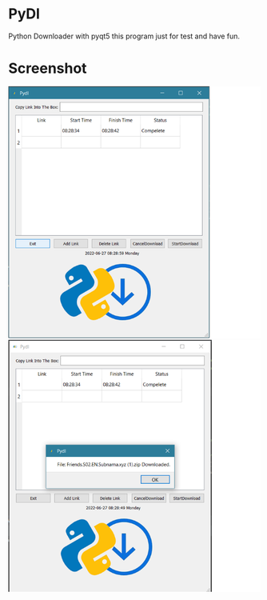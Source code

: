 # PyDl
Python Downloader with pyqt5
this program just for test and have fun.


# Screenshot
![alt text](https://github.com/AmirhosseinAbutalebi/PyDl/blob/main/Pic-1.png)
![alt text](https://github.com/AmirhosseinAbutalebi/PyDl/blob/main/Pic-2.png)
